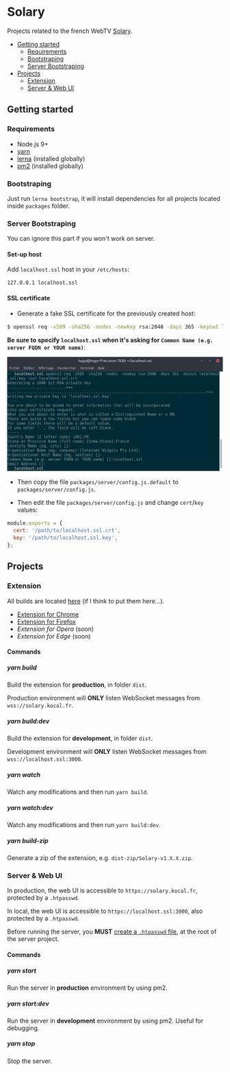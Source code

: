 Solary
======

Projects related to the french WebTV [Solary](https://www.solary.fr).

* [Getting started](#getting-started)
  * [Requirements](#requirements)
  * [Bootstraping](#bootstraping)
  * [Server Bootstraping](#server-bootstraping)
* [Projects](#projects)
  * [Extension](#extension)
  * [Server &amp; Web UI](#server--web-ui)

Getting started
---------------

### Requirements

- Node.js 9+
- [yarn](https://yarnpkg.com/lang/en/docs/install/)
- [lerna](https://github.com/lerna/lerna) (installed globally)
- [pm2](https://github.com/Unitech/pm2) (installed globally)

### Bootstraping

Just run `lerna bootstrap`, it will install dependencies for all projects located inside `packages` folder.

### Server Bootstraping

You can ignore this part if you won't work on server.

#### Set-up host

Add `localhost.ssl` host in your `/etc/hosts`:

```
127.0.0.1 localhost.ssl
```

#### SSL certificate

- Generate a fake SSL certificate for the previously created host:

```bash
$ openssl req -x509 -sha256 -nodes -newkey rsa:2048 -days 365 -keyout localhost.ssl.key -out localhost.ssl.crt
```

**Be sure to specify `localhost.ssl` when it's asking for `Common Name (e.g. server FQDN or YOUR name)`**:

![](screenshots/generate-ssl-certificate.png)

- Then copy the file `packages/server/config.js.default` to `packages/server/config.js`.

- Then edit the file `packages/server/config.js` and change `cert`/`key` values:

```js
module.exports = {
  cert: '/path/to/localhost.ssl.crt',
  key: '/path/to/localhost.ssl.key',
};
```

Projects
--------

### Extension

All builds are located [here](https://solary.kocal.fr/builds) (if I think to put them here...).

- [Extension for Chrome](https://chrome.google.com/webstore/detail/solary/hcbdbiggklmbnbhhmepnebffpmajnkai)
- [Extension for Firefox](https://solary.kocal.fr/builds/firefox/)
- _Extension for Opera_ (soon)
- _Extension for Edge_ (soon)

#### Commands

##### yarn build

Build the extension for **production**, in folder `dist`.

Production environment will **ONLY** listen WebSocket messages from `wss://solary.kocal.fr`.

##### yarn build:dev

Build the extension for **development**, in folder `dist`.

Development environment will **ONLY** listen WebSocket messages from `wss://localhost.ssl:3000`.

##### yarn watch

Watch any modifications and then run `yarn build`.

##### yarn watch:dev

Watch any modifications and then run `yarn build:dev`.

##### yarn build-zip

Generate a zip of the extension, e.g. `dist-zip/Solary-v1.X.X.zip`.

### Server & Web UI

In production, the web UI is accessible to `https://solary.kocal.fr`, protected by a `.htpasswd`.

In local, the web UI is accessible to `https://localhost.ssl:3000`, also protected by a `.htpasswd`.

Before running the server, you **MUST** [create a `.htpasswd` file](https://www.web2generators.com/apache-tools/htpasswd-generator), at the root of the server project.

#### Commands

##### yarn start

Run the server in **production** environment by using pm2.

##### yarn start:dev

Run the server in **development** environment by using pm2.
Useful for debugging. 

##### yarn stop

Stop the server.

